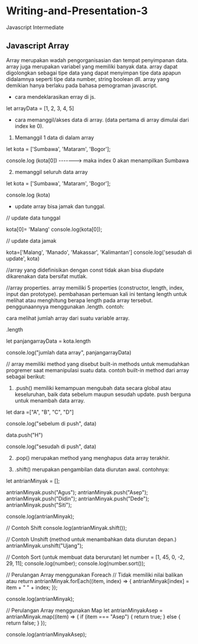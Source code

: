 # Writing-and-Presentation-3
Javascript Intermediate

## Javascript Array
Array merupakan wadah pengorganisasian dan tempat penyimpanan data. array juga merupakan variabel yang memiliki banyak data. array dapat digolongkan sebagai tipe data yang dapat menyimpan tipe data apapun didalamnya seperti tipe data number, string boolean dll. array yang demikian hanya berlaku pada bahasa pemograman javascript. 

- cara mendeklarasikan erray di js.

let arrayData = [1, 2, 3, 4, 5]

- cara memanggil/akses data di array. (data pertama di array dimulai dari index ke 0).

1.  Memanggil 1 data di dalam array

let kota = ['Sumbawa', 'Mataram', 'Bogor'];

   console.log (kota[0]) -------> maka index 0 akan menampilkan Sumbawa
   
2.  memanggil seluruh data array

let kota = ['Sumbawa', 'Mataram', 'Bogor'];

   console.log (kota)
   
- update array bisa jamak dan tunggal.

// update data tunggal

kota[0]= 'Malang'
console.log(kota[0]);

// update data jamak

kota=['Malang', 'Manado', 'Makassar', 'Kalimantan']
console.log('sesudah di update', kota)

//array yang didefinisikan dengan const tidak akan bisa diupdate dikarenakan data bersifat mutlak.

//array properties. array memiliki 5 properties (constructor, length, index, input dan prototype). pembahasan pertemuan kali ini tentang length untuk melihat atau menghitung berapa length pada array tersebut. penggunaannyya menggunakan .length. contoh:

cara melihat jumlah array dari suatu variable array.

.length

let panjangarrayData = kota.length

console.log("jumlah data array", panjangarrayData)

// array memiliki method yang disebut built-in methods untuk memudahkan progremer saat memanipulasi suatu data. contoh built-in method dari array sebagai berikut:
1.  .push() memiliki kemampuan mengubah data secara global atau keseluruhan, baik data sebelum maupun sesudah update. push berguna untuk menambah data array.

let dara =["A", "B", "C", "D"]

console.log("sebelum di push", data)

data.push("H")

console.log("sesudah di push", data)

2.  .pop() merupakan method yang menghapus data array terakhir.

3.  .shift() merupakan pengambilan data diurutan awal. contohnya:

let antrianMinyak = [];

antrianMinyak.push("Agus");
antrianMinyak.push("Asep");
antrianMinyak.push("Didin");
antrianMinyak.push("Dede");
antrianMinyak.push("Siti");

console.log(antrianMinyak);

// Contoh Shift
console.log(antrianMinyak.shift());

// Contoh Unshift (method untuk menambahkan data diurutan depan.)
antrianMinyak.unshift("Ujang");

// Contoh Sort (untuk membuat data berurutan)
let number = [1, 45, 0, -2, 29, 11];
console.log(number);
console.log(number.sort());

// Perulangan Array menggunakan Foreach
// Tidak memiliki nilai balikan atau return
antrianMinyak.forEach((item, index) => {
  antrianMinyak[index] = item + " " + index;
});

console.log(antrianMinyak);

// Perulangan Array menggunakan Map
let antrianMinyakAsep = antrianMinyak.map((item) => {
  if (item === "Asep") {
    return true;
  } else {
    return false;
  }
});

console.log(antrianMinyakAsep);
